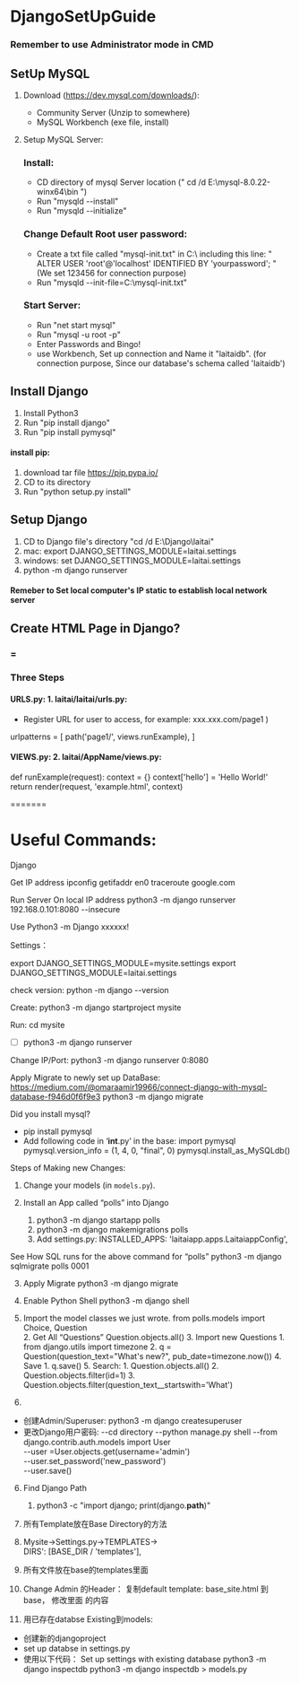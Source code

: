 # DjangoSetUpGuide
### Remember to use Administrator mode in CMD
## SetUp MySQL

1. Download (https://dev.mysql.com/downloads/):
    - Community Server  (Unzip to somewhere)
    - MySQL Workbench    (exe file, install)
    
2. Setup MySQL Server:
    ### Install:
    - CD directory of mysql Server location (" cd /d E:\mysql-8.0.22-winx64\bin ")
    - Run "mysqld --install"
    - Run "mysqld --initialize"
    ### Change Default Root user password:
    - Create a txt file called "mysql-init.txt" in C:\\
        including this line:
      " ALTER USER 'root'@'localhost' IDENTIFIED BY 'yourpassword'; "   (We set 123456  for connection purpose)
    - Run "mysqld --init-file=C:\\mysql-init.txt"
    
    ### Start Server:
    - Run "net start mysql"
    - Run "mysql -u root -p"   
    - Enter Passwords and Bingo!
    - use Workbench, Set up connection and Name it "laitaidb".          (for connection purpose, Since our database's schema called 'laitaidb')
    
    

## Install Django

1. Install Python3
2. Run "pip install django"
3. Run "pip install pymysql"

#### install pip:
1. download tar file  https://pip.pypa.io/
2. CD to its directory
3. Run "python setup.py install"

## Setup Django
1. CD to Django file's directory "cd /d E:\Django\laitai"
2. mac:  export DJANGO_SETTINGS_MODULE=laitai.settings
2. windows:  set DJANGO_SETTINGS_MODULE=laitai.settings
3. python -m django runserver

#### Remeber to Set local computer's IP static to establish local network server



## Create HTML Page in Django?
### =
### Three Steps
#### URLS.py: 1. laitai/laitai/urls.py:
- Register URL for user to access, for example: xxx.xxx.com/page1 )

urlpatterns = [
    path('page1/', views.runExample),
]
#### VIEWS.py: 2. laitai/AppName/views.py:
def runExample(request):
    context          = {}
    context['hello'] = 'Hello World!'
    return render(request, 'example.html', context)








=======
# Useful Commands:

Django

Get IP address
ipconfig getifaddr en0
traceroute google.com

Run Server On local IP address
python3 -m django runserver 192.168.0.101:8080 --insecure

Use Python3 -m Django xxxxxx!

Settings：

export DJANGO_SETTINGS_MODULE=mysite.settings
export DJANGO_SETTINGS_MODULE=laitai.settings

check version:
python -m django --version

Create:
python3 -m django startproject mysite 

Run:
cd mysite
- [ ] python3 -m django runserver

Change IP/Port:
python3 -m django runserver 0:8080

Apply Migrate to newly set up DataBase:
https://medium.com/@omaraamir19966/connect-django-with-mysql-database-f946d0f6f9e3
python3 -m django migrate  

Did you install mysql?
- pip install pymysql
- Add following code in ‘__int__.py’ in the base:
 import pymysql
 pymysql.version_info = (1, 4, 0, "final", 0)
 pymysql.install_as_MySQLdb()



Steps of Making new Changes:

1. Change your models (in ``models.py``).

2. Install an App called “polls” into Django
    1. python3 -m django startapp polls
    2. python3 -m django makemigrations polls
    3. Add settings.py: INSTALLED_APPS:
  'laitaiapp.apps.LaitaiappConfig',

 See How SQL runs for the above command for “polls”
 python3 -m django sqlmigrate polls 0001

3. Apply Migrate
 python3 -m django migrate 

4.  Enable Python Shell
 python3 -m django shell 

 1. Import the model classes we just wrote.
  from polls.models import Choice, Question  
    2. Get All “Questions”                                                    Question.objects.all()
    3. Import new Questions
        1. from django.utils import timezone
        2. q = Question(question_text="What's new?", pub_date=timezone.now())
    4. Save
        1. q.save()
    5. Search:
        1. Question.objects.all()
        2. Question.objects.filter(id=1)
        3. Question.objects.filter(question_text__startswith='What')

5. 
- 创建Admin/Superuser:
 python3 -m django createsuperuser
- 更改Django用户密码:
--cd directory
--python manage.py shell
--from django.contrib.auth.models import User  
--user =User.objects.get(username='admin')  
--user.set_password('new_password')  
--user.save()  
 

6. Find Django Path
    1. python3 -c "import django; print(django.__path__)"

7. 所有Template放在Base Directory的方法
 1. Mysite->Settings.py->TEMPLATES->   
  DIRS': [BASE_DIR / 'templates'],
 2. 所有文件放在base的templates里面

8. Change Admin 的Header：
 复制default template: base_site.html 到base， 修改里面 的内容

9. 用已存在databse Existing到models:
  - 创建新的djangoproject 
 - set up databse in settings.py
 - 使用以下代码：
 Set up settings with existing database
 python3 -m django inspectdb
 python3 -m django inspectdb > models.py

